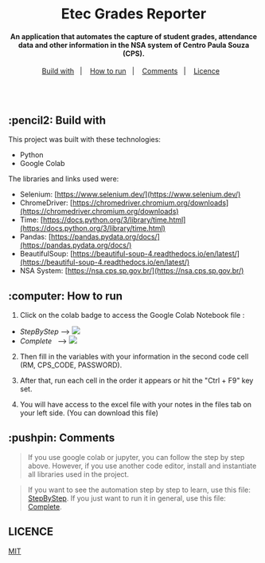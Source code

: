 <h1 align="center">
  <h1 align="center">Etec Grades Reporter</h1>
</h1>

<h4 align="center">
  An application that automates the capture of student grades, attendance data and other information in the NSA system of Centro Paula Souza (CPS).
</h4>

<p align="center">
  <a href="#Build">Build with</a>&nbsp;&nbsp;&nbsp;|&nbsp;&nbsp;&nbsp;
  <a href="#how-to-run">How to run</a>&nbsp;&nbsp;&nbsp;|&nbsp;&nbsp;&nbsp;
  <a href="#comments">Comments</a>&nbsp;&nbsp;&nbsp;|&nbsp;&nbsp;&nbsp;
  <a href="#licence">Licence</a>&nbsp;&nbsp;&nbsp;
</p>
<br><br>

<h2 id="Build">:pencil2: Build with</h2>

This project was built with these technologies:

- Python
- Google Colab

The libraries and links used were:

- Selenium: [https://www.selenium.dev/](https://www.selenium.dev/)
- ChromeDriver: [https://chromedriver.chromium.org/downloads](https://chromedriver.chromium.org/downloads)
- Time: [https://docs.python.org/3/library/time.html](https://docs.python.org/3/library/time.html)
- Pandas: [https://pandas.pydata.org/docs/](https://pandas.pydata.org/docs/)
- BeautifulSoup: [https://beautiful-soup-4.readthedocs.io/en/latest/](https://beautiful-soup-4.readthedocs.io/en/latest/)
- NSA System: [https://nsa.cps.sp.gov.br/](https://nsa.cps.sp.gov.br/)

<h2 id="how-to-run">:computer: How to run</h2>

1. Click on the colab badge to access the Google Colab Notebook file : 

- *StepByStep* --> <a href="https://colab.research.google.com/github/YujiYashima/etec-grades-reporter/blob/main/etec_students_grades.ipynb" target="_blank"><img src="https://colab.research.google.com/assets/colab-badge.svg"></a>
- *Complete*&nbsp;&nbsp; --> <a href="https://colab.research.google.com/github/YujiYashima/etec-grades-reporter/blob/main/step_by_step.ipynb" target="_blank"><img src="https://colab.research.google.com/assets/colab-badge.svg"></a>

2. Then fill in the variables with your information in the second code cell (RM, CPS_CODE, PASSWORD).

3. After that, run each cell in the order it appears or hit the "Ctrl + F9" key set.

4. You will have access to the excel file with your notes in the files tab on your left side. (You can download this file)

<h2 id="comments">:pushpin: Comments</h2>

> If you use google colab or jupyter, you can follow the step by step above. However, if you use another code editor, install and instantiate all libraries used in the project.

> If you want to see the automation step by step to learn, use this file: [StepByStep](https://github.com/YujiYashima/Etec-Grades-Reporter/blob/main/step_by_step.ipynb). If you just want to run it in general, use this file: [Complete](https://github.com/YujiYashima/Etec-Grades-Reporter/blob/main/etec_students_grades.ipynb).

<h2 id="licence">LICENCE</h2> 

[MIT](https://github.com/YujiYashima/Etec-Grades-Reporter/blob/main/LICENSE)



